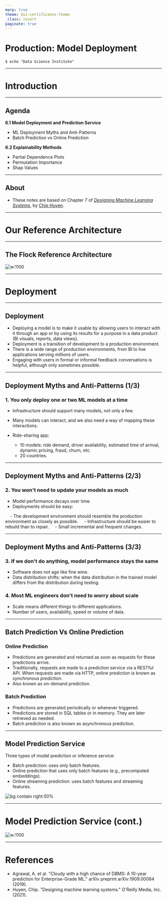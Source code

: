```yaml
---
marp: true
theme: dsi-certificates-theme
_class: invert
paginate: true
---
```


# Production: Model Deployment

```code
$ echo "Data Science Institute"
```
---

# Introduction

---

## Agenda

**6.1 Model Deployment and Prediction Service**
    
- ML Deployment Myths and Anti-Patterns
- Batch Prediction vs Online Prediction

**6.2 Explainability Methods**

- Partial Dependence Plots
- Permutation Importance
- Shap Values

---

## About

- These notes are based on Chapter 7 of [*Designing Machine Learning Systems*](https://huyenchip.com/books/), by [Chip Huyen](https://huyenchip.com/).

---

# Our Reference Architecture

---

## The Flock Reference Architecture

![w:1100](./images/06_flock_ref_arhitecture_highlighted_6.png)

<!-- Agrawal et al (2019) -->

---

# Deployment

---

## Deployment

- Deploying a model is to make it usable by allowing users to interact with it through an app or by using its results for a purpose in a data product (BI visuals, reports, data views).
- Deployment is a transition of development to a production environment. 
- There is a wide range of production environments, from BI to live applications serving millions of users.
- Engaging with users in formal or informal feedback conversations is helpful, although only sometimes possible.

---

## Deployment Myths and Anti-Patterns (1/3)

### 1. You only deploy one or two ML models at a time

- Infrastructure should support many models, not only a few.
- Many models can interact, and we also need a way of mapping these interactions.
- Ride-sharing app: 

    + 10 models: ride demand, driver availability, estimated time of arrival, dynamic pricing, fraud, churn, etc.
    + 20 countries.
---

## Deployment Myths and Anti-Patterns (2/3)

### 2. You won't need to update your models as much

- Model performance decays over time.
- Deployments should be easy:

    - The development environment should resemble the production environment as closely as possible.
    - Infrastructure should be easier to rebuild than to repair.
    - Small incremental and frequent changes.


---

## Deployment Myths and Anti-Patterns (3/3)

### 3. If we don't do anything, model performance stays the same

- Software does not age like fine wine.
- Data distribution shifts: when the data distribution in the trained model differs from the distribution during testing.


### 4. Most ML engineers don't need to worry about scale

- Scale means different things to different applications.
- Number of users, availability, speed or volume of data.

---

## Batch Prediction Vs Online Prediction

### Online Prediction

- Predictions are generated and returned as soon as requests for these predictions arrive.
- Traditionally, requests are made to a prediction service via a RESTful API. When requests are made via HTTP, online prediction is known as *synchronous prediction*. 
- Also known as on-demand prediction.


### Batch Prediction

- Predictions are generated periodically or whenever triggered.
- Predictions are stored in SQL tables or in memory. They are later retrieved as needed.
- Batch prediction is also known as asynchronous prediction.

---

## Model Prediction Service

Three types of model prediction or inference service:

- Batch prediction: uses only batch features.
- Online prediction that uses only batch features (e.g., precomputed embeddings).
- Online streaming prediction: uses batch features and streaming features.

![bg contain right:50%](./images/06_batch_prediction.png)

<!-- Batch Prediction (based on Huyen 2021) -->

---

# Model Prediction Service (cont.)

![w:1100](./images/06_model_prediction_service_comp.png)

<!-- Online Prediction (based on Huyen 2021) -->
<!-- Streaming Prediction (based on Huyen 2021) -->

---

# References

- Agrawal, A. et al. "Cloudy with a high chance of DBMS: A 10-year prediction for Enterprise-Grade ML." arXiv preprint arXiv:1909.00084 (2019).
- Huyen, Chip. "Designing machine learning systems." O'Reilly Media, Inc.(2021).
